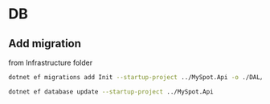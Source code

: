 ﻿# DB

## Add migration
 from Infrastructure folder
```bash
dotnet ef migrations add Init --startup-project ../MySpot.Api -o ./DAL/Migrations
```

```bash
dotnet ef database update --startup-project ../MySpot.Api
```